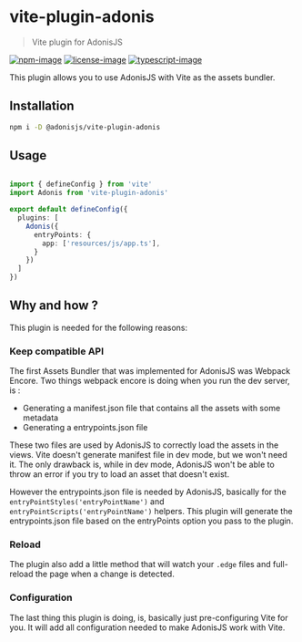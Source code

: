# vite-plugin-adonis
> Vite plugin for AdonisJS

[![npm-image]][npm-url] [![license-image]][license-url] [![typescript-image]][typescript-url]

This plugin allows you to use AdonisJS with Vite as the assets bundler.

## Installation

```bash
npm i -D @adonisjs/vite-plugin-adonis
```

## Usage

```ts

import { defineConfig } from 'vite'
import Adonis from 'vite-plugin-adonis'

export default defineConfig({
  plugins: [
    Adonis({
      entryPoints: {
        app: ['resources/js/app.ts'],
      }
    })
  ]
})
```

## Why and how ? 

This plugin is needed for the following reasons:

### Keep compatible API

The first Assets Bundler that was implemented for AdonisJS was Webpack Encore. Two things webpack encore is doing when you run the dev server, is :
- Generating a manifest.json file that contains all the assets with some metadata
- Generating a entrypoints.json file

These two files are used by AdonisJS to correctly load the assets in the views. Vite doesn't generate manifest file in dev mode, but we won't need it. The only drawback is, while in dev mode, AdonisJS won't be able to throw an error if you try to load an asset that doesn't exist.

However the entrypoints.json file is needed by AdonisJS, basically for the `entryPointStyles('entryPointName')` and `entryPointScripts('entryPointName')` helpers. This plugin will generate the entrypoints.json file based on the entryPoints option you pass to the plugin.

### Reload

The plugin also add a little method that will watch your `.edge` files and full-reload the page when a change is detected. 

### Configuration

The last thing this plugin is doing, is, basically just pre-configuring Vite for you. It will add all configuration needed to make AdonisJS work with Vite.

[npm-image]: https://img.shields.io/npm/v/@adonisjs/vite-plugin-adonis.svg?style=for-the-badge&logo=npm
[npm-url]: https://npmjs.org/package/vite-plugin-adonis "npm"

[license-image]: https://img.shields.io/npm/l/@adonisjs/vite-plugin-adonis?color=blueviolet&style=for-the-badge
[license-url]: LICENSE.md "license"

[typescript-image]: https://img.shields.io/badge/Typescript-294E80.svg?style=for-the-badge&logo=typescript
[typescript-url]:  "typescript"
